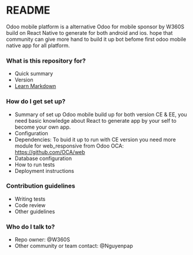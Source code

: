 # README #

Odoo mobile platform is a alternative Odoo for mobile sponsor by W360S build on React Native to generate for both android and ios. hope that community can give more hand to build it up bot befome first odoo mobile native app for all platform.

### What is this repository for? ###

* Quick summary
* Version
* [Learn Markdown](https://bitbucket.org/tutorials/markdowndemo)

### How do I get set up? ###

* Summary of set up
Odoo mobile build up for both version CE & EE, you need basic knowledge about React to generate app by your self to become your own app.
* Configuration
* Dependencies:
To buid it up to run with CE version you need more module for web_responsive from Odoo OCA: https://github.com/OCA/web
* Database configuration
* How to run tests
* Deployment instructions

### Contribution guidelines ###

* Writing tests
* Code review
* Other guidelines

### Who do I talk to? ###

* Repo owner: @W360S
* Other community or team contact: @Nguyenpap
